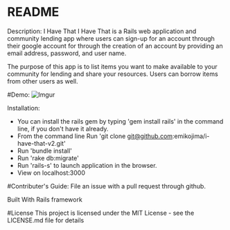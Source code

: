 # README
Description: I Have That
I Have That is a Rails web application and community lending app where users can sign-up for an account through their google account for through the creation of an account by providing an email address, password, and user name.

The purpose of this app is to list items you want to make available to your community for lending and share your resources. Users can borrow items from other users as well.

#Demo:
![Imgur](https://media.giphy.com/media/1zgvDawO5VAx1ou5wE/200w_d.gif)

Installation:
* You can install the rails gem by typing 'gem install rails' in the command line, if you don't have it already.
* From the command line Run 'git clone git@github.com:emikojima/i-have-that-v2.git'
* Run 'bundle install'
* Run 'rake db:migrate'
* Run 'rails-s' to launch application in the browser.
* View on localhost:3000

#Contributer's Guide:
File an issue with a pull request through github.

Built With Rails framework

#License This project is licensed under the MIT License - see the LICENSE.md file for details
